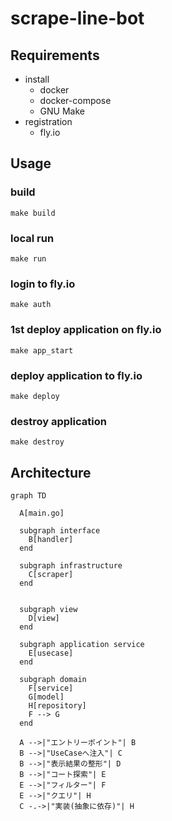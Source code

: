 # scrape-line-bot

## Requirements

- install
  - docker
  - docker-compose
  - GNU Make
- registration
  - fly.io

## Usage

### build

```:sh
make build
```

### local run

```:sh
make run
```

### login to fly.io

```:sh
make auth
```

### 1st deploy application on fly.io

```:sh
make app_start
```

### deploy application to fly.io

```:sh
make deploy
```

### destroy application

```:sh
make destroy
```

## Architecture

```mermaid
graph TD

  A[main.go]

  subgraph interface
    B[handler]
  end

  subgraph infrastructure
    C[scraper]
  end


  subgraph view
    D[view]
  end

  subgraph application service
    E[usecase]
  end

  subgraph domain
    F[service]
    G[model]
    H[repository]
    F --> G
  end

  A -->|"エントリーポイント"| B
  B -->|"UseCaseへ注入"| C
  B -->|"表示結果の整形"| D
  B -->|"コート探索"| E
  E -->|"フィルター"| F
  E -->|"クエリ"| H
  C -.->|"実装(抽象に依存)"| H
```
